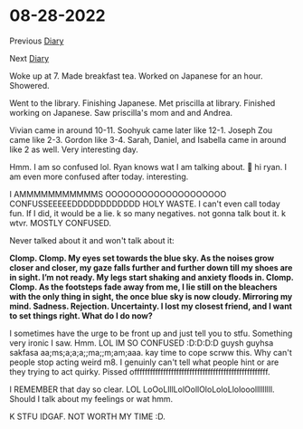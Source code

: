 # 08-28-2022

Previous [Diary](https://aryanmangla23.github.io/08-27-2022/)

Next [Diary](https://aryanmangla23.github.io/08-30-2022/)

Woke up at 7. Made breakfast tea. Worked on Japanese for an hour. Showered. 

Went to the library. Finishing Japanese. Met priscilla at library. Finished working on Japanese. Saw priscilla's mom and and Andrea.

Vivian came in around 10-11. Soohyuk came later like 12-1. Joseph Zou came like 2-3. Gordon like 3-4. Sarah, Daniel, and Isabella came in around like 2 as well. Very interesting day.

Hmm. I am so confused lol. Ryan knows wat I am talking about. 👋 hi ryan. I am even more confused after today. interesting.

I AMMMMMMMMMMMS OOOOOOOOOOOOOOOOOOOO CONFUSSEEEEEDDDDDDDDDDDD HOLY WASTE. I can't even call today fun. If I did, it would be a lie. k so many negatives. not gonna talk bout it. k wtvr. MOSTLY CONFUSED. 

Never talked about it and won't talk about it:

**Clomp. Clomp. My eyes set towards the blue sky. As the noises grow closer and closer, my gaze falls further and further down till my shoes are in sight. I’m not ready. My legs start shaking and anxiety floods in. Clomp. Clomp. As the footsteps fade away from me, I lie still on the bleachers with the only thing in sight, the once blue sky is now cloudy. Mirroring my mind. Sadness. Rejection. Uncertainty. I lost my closest friend, and I want to set things right. What do I do now?**

I sometimes have the urge to be front up and just tell you to stfu. Something very ironic I saw. Hmm. LOL IM SO CONFUSED :D:D:D:D guysh guyhsa sakfasa aa;ms;a;a;a;;ma;;m;am;aaa. kay time to cope scrww this. Why can't people stop acting weird m8. I genuinly can't tell what people hint or are they trying to act quirky. Pissed offfffffffffffffffffffffffffffffffffffffffffffffffff. 

I REMEMBER that day so clear. LOL LoOoLlllLolOollOloLoloLlolooolllllllll. Should I talk about my feelings or wat hmm.

K STFU IDGAF. NOT WORTH MY TIME :D. 
